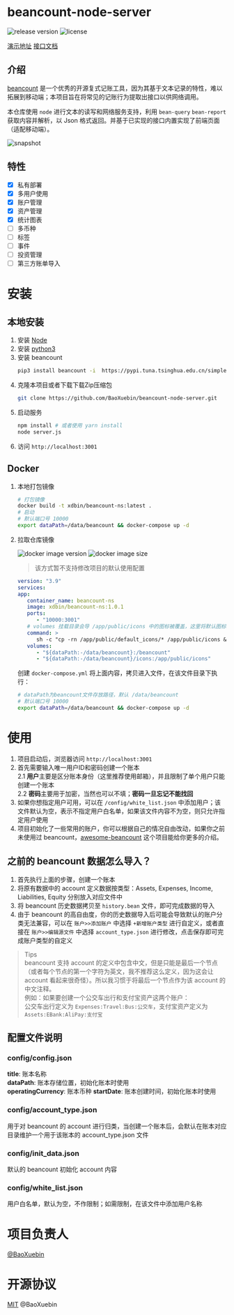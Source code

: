 # beancount-node-server

![release version](https://img.shields.io/github/v/release/BaoXuebin/beancount-node-server)
![license](https://img.shields.io/github/license/baoxuebin/beancount-node-server)

[演示地址](https://beancount.xdbin.com/)
[接口文档](https://github.com/BaoXuebin/beancount-node-server/blob/main/API.md)

## 介绍

[beancount](https://github.com/beancount/) 是一个优秀的开源复式记账工具，因为其基于文本记录的特性，难以拓展到移动端；本项目旨在将常见的记账行为提取出接口以供网络调用。

本仓库使用 `node` 进行文本的读写和网络服务支持，利用 `bean-query` `bean-report` 获取内容并解析，以 Json 格式返回。并基于已实现的接口内置实现了前端页面（适配移动端）。

![snapshot](https://cdn.xdbin.com/github/beancount-ns/snapshot.png)

## 特性

- [X] 私有部署
- [X] 多用户使用
- [X] 账户管理
- [X] 资产管理
- [X] 统计图表
- [ ] 多币种
- [ ] 标签
- [ ] 事件
- [ ] 投资管理
- [ ] 第三方账单导入

# 安装

## 本地安装

1. 安装 [Node](https://nodejs.org/en/download/)  
2. 安装 [python3](https://www.python.org/downloads/)  
3. 安装 beancount  
    ```bash
    pip3 install beancount -i  https://pypi.tuna.tsinghua.edu.cn/simple
    ```
4. 克隆本项目或者下载下载Zip压缩包  
   ```bash
   git clone https://github.com/BaoXuebin/beancount-node-server.git
   ```
5. 启动服务  
   ```bash
   npm install # 或者使用 yarn install
   node server.js
   ```
6. 访问 `http://localhost:3001`
## Docker

1. 本地打包镜像
   
   ```bash
   # 打包镜像
   docker build -t xdbin/beancount-ns:latest .
   # 启动
   # 默认端口号 10000
   export dataPath=/data/beancount && docker-compose up -d
   ```

2. 拉取仓库镜像  

    ![docker image version](https://img.shields.io/docker/v/xdbin/beancount-ns/latest?label=docker%20image%20tag)
    ![docker image size](https://img.shields.io/docker/image-size/xdbin/beancount-ns/latest?label=docker%20image%20size)

    > 该方式暂不支持修改项目的默认使用配置

    ```yml
    version: "3.9"
    services:
    app:
       container_name: beancount-ns
       image: xdbin/beancount-ns:1.0.1
       ports:
          - "10000:3001"
       # volumes 挂载目录会导 /app/public/icons 中的图标被覆盖，这里将默认图标在挂载后重新拷贝图标
       command: >
          sh -c "cp -rn /app/public/default_icons/* /app/public/icons && node server.js"
       volumes:
          - "${dataPath:-/data/beancount}:/beancount"
          - "${dataPath:-/data/beancount}/icons:/app/public/icons"
    ```

    创建 `docker-compose.yml` 将上面内容，拷贝进入文件，在该文件目录下执行：

    ```bash
    # dataPath为beancount文件存放路径，默认 /data/beancount
    # 默认端口号 10000
    export dataPath=/data/beancount && docker-compose up -d
    ```

# 使用

1. 项目启动后，浏览器访问 `http://localhost:3001`  
2. 首先需要输入唯一用户ID和密码创建一个账本  
2.1 **用户**主要是区分账本身份（这里推荐使用邮箱），并且限制了单个用户只能创建一个账本  
2.2 **密码**主要用于加密，当然也可以不填；**密码一旦忘记不能找回**  
1. 如果你想指定用户可用，可以在 `/config/white_list.json` 中添加用户；该文件默认为空，表示不指定用户白名单，如果该文件内容不为空，则只允许指定用户使用  
2. 项目初始化了一些常用的账户，你可以根据自己的情况自由改动，如果你之前未使用过 beancount，[awesome-beancount](https://github.com/siddhantgoel/awesome-beancount) 这个项目能给你更多的介绍。

## 之前的 beancount 数据怎么导入？

1. 首先执行上面的步骤，创建一个账本
2. 将原有数据中的 account 定义数据按类型：Assets, Expenses, Income, Liabilities, Equity 分别放入对应文件中
3. 将 beancount 历史数据拷贝至 `history.bean` 文件，即可完成数据的导入
4. 由于 beancount 的高自由度，你的历史数据导入后可能会导致默认的账户分类无法兼容，可以在 `账户>>添加账户` 中选择 `+新增账户类型` 进行自定义，或者直接在 `账户>>编辑源文件` 中选择 `account_type.json` 进行修改，点击保存即可完成账户类型的自定义

> Tips  
> beancount 支持 account 的定义中包含中文，但是只能是最后一个节点（或者每个节点的第一个字符为英文，我不推荐这么定义，因为这会让 account 看起来很奇怪）。所以我习惯于将最后一个节点作为该 account 的中文注释。  
> 例如：如果要创建一个公交车出行和支付宝资产这两个账户：  
> 公交车出行定义为 `Expenses:Travel:Bus:公交车`，支付宝资产定义为 `Assets:EBank:AliPay:支付宝`


## 配置文件说明

### config/config.json

**title**: 账本名称  
**dataPath**: 账本存储位置，初始化账本时使用  
**operatingCurrency**: 账本币种
**startDate**: 账本创建时间，初始化账本时使用

### config/account_type.json

用于对 beancount 的 account 进行归类，当创建一个账本后，会默认在账本对应目录维护一个用于该账本的 account_type.json 文件

### config/init_data.json

默认的 beancount 初始化 account 内容

### config/white_list.json

用户白名单，默认为空，不作限制；如需限制，在该文件中添加用户名称

# 项目负责人

[@BaoXuebin](https://github.com/BaoXuebin)
# 开源协议

[MIT](https://github.com/BaoXuebin/beancount-node-server/blob/main/LICENSE) @BaoXuebin